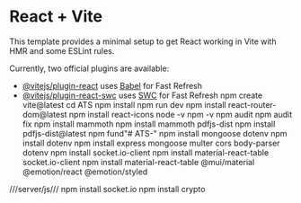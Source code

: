 # React + Vite

This template provides a minimal setup to get React working in Vite with HMR and some ESLint rules.

Currently, two official plugins are available:

- [@vitejs/plugin-react](https://github.com/vitejs/vite-plugin-react/blob/main/packages/plugin-react/README.md) uses [Babel](https://babeljs.io/) for Fast Refresh
- [@vitejs/plugin-react-swc](https://github.com/vitejs/vite-plugin-react-swc) uses [SWC](https://swc.rs/) for Fast Refresh
 npm create vite@latest
 cd ATS
 npm install
 npm run dev
npm install react-router-dom@latest
npm install react-icons
node -v
npm -v
npm audit 
npm audit fix
 npm install mammoth
 npm install mammoth pdfjs-dist
 npm install pdfjs-dist@latest
 npm fund"# ATS-" 
npm install mongoose dotenv
npm install dotenv
npm install express mongoose multer cors body-parser dotenv
npm install socket.io-client
npm install material-react-table socket.io-client
npm install material-react-table @mui/material @emotion/react @emotion/styled





///server/js///
 npm install socket.io
npm install crypto

